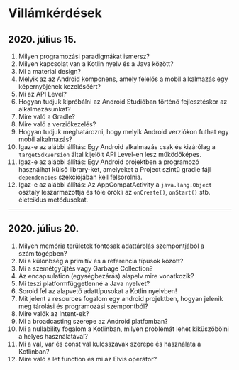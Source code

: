 # Villámkérdések

## 2020. július 15.

1. Milyen programozási paradigmákat ismersz?
2. Milyen kapcsolat van a Kotlin nyelv és a Java között?
3. Mi a material design?
4. Melyik az az Android komponens, amely felelős a mobil alkalmazás egy képernyőjének kezeléséért?
5. Mi az API Level?
6. Hogyan tudjuk kipróbálni az Android Studióban történő fejlesztéskor az alkalmazásunkat?
7. Mire való a Gradle?
8. Mire való a verziókezelés?
9. Hogyan tudjuk meghatározni, hogy melyik Android verziókon futhat egy mobil alkalmazás?
10. Igaz-e az alábbi állítás: Egy Android alkalmazás csak és kizárólag a `targetSdkVersion` által kijelölt API Level-en lesz működőképes.
11. Igaz-e az alábbi állítás: Egy Android projektben a programozó használhat külső library-ket, amelyeket a Project szintű gradle fájl `dependencies` szekciójában kell felsorolnia.
12. Igaz-e az alábbi állítás: Az AppCompatActivity a `java.lang.Object` osztály leszármazottja és tőle örökli az `onCreate()`, `onStart()` stb. életciklus metódusokat.
 
---

## 2020. július 20.

1. Milyen memória területek fontosak adattárolás szempontjából a számítógépben?
2. Mi a különbség a primitív és a referencia típusok között?
3. Mi a szemétgyűjtés vagy Garbage Collection?
4. Az encapsulation (egységbezárás) alapelv mire vonatkozik?
5. Mi teszi platformfüggetlenné a Java nyelvet?
6. Sorold fel az alapvető adattípusokat a Kotlin nyelvben!
7. Mit jelent a resources fogalom egy android projektben, hogyan jelenik meg tárolási és programozási szempontból?
8. Mire valók az Intent-ek?
9. Mi a broadcasting szerepe az Android platfomban?
10. Mi a nullability fogalom a Kotlinban, milyen problémát lehet kiküszöbölni a helyes használatával?
11. Mi a val, var és const val kulcsszavak szerepe és használata a Kotlinban?
12. Mire való a let function és mi az Elvis operátor?